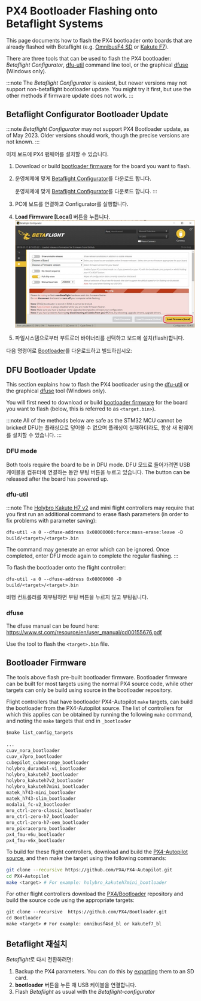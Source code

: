 # PX4 Bootloader Flashing onto Betaflight Systems

This page documents how to flash the PX4 bootloader onto boards that are already flashed with Betaflight (e.g. [OmnibusF4 SD](../flight_controller/omnibus_f4_sd.md) or [Kakute F7](../flight_controller/kakutef7.md)).

There are three tools that can be used to flash the PX4 bootloader: _Betaflight Configurator_, [dfu-util](http://dfu-util.sourceforge.net/) command line tool, or the graphical [dfuse](https://www.st.com/en/development-tools/stsw-stm32080.html) (Windows only).

:::note
The _Betaflight Configurator_ is easiest, but newer versions may not support non-betaflight bootloader update. You might try it first, but use the other methods if firmware update does not work.
:::


## Betaflight Configurator Bootloader Update

:::note
_Betaflight Configurator_ may not support PX4 Bootloader update, as of May 2023. Older versions should work, though the precise versions are not known.
:::

이제 보드에 PX4 펌웨어를 설치할 수 있습니다.

1. Download or build [bootloader firmware](#bootloader-firmware) for the board you want to flash.
1. 운영체제에 맞게 [Betaflight Configurator](https://github.com/betaflight/betaflight-configurator/releases)를 다운로드 합니다.

   운영체제에 맞게 [Betaflight Configurator](https://github.com/betaflight/betaflight-configurator/releases)를 다운로드 합니다.
:::
1. PC에 보드를 연결하고 Configurator를 실행합니다.
1. **Load Firmware [Local]** 버튼을 누릅니다. ![Betaflight Configurator - Local Firmware](../../assets/flight_controller/omnibus_f4_sd/betaflight_configurator.jpg)
1. 파일시스템으로부터 부트로더 바이너리를 선택하고 보드에 설치(flash)합니다.

다음 명령어로 [Bootloader](https://github.com/PX4/Bootloader)를 다운로드하고 빌드하십시오:


## DFU Bootloader Update

This section explains how to flash the PX4 bootloader using the [dfu-util](http://dfu-util.sourceforge.net/) or the graphical [dfuse](https://www.st.com/en/development-tools/stsw-stm32080.html) tool (Windows only).

You will first need to download or build [bootloader firmware](#bootloader-firmware) for the board you want to flash (below, this is referred to as `<target.bin>`).

:::note
All of the methods below are safe as the STM32 MCU cannot be bricked!
DFU는 플래싱으로 덮어쓸 수 없으며 플래싱이 실패하더라도, 항상 새 펌웨어를 설치할 수 있습니다.
:::

### DFU mode

Both tools require the board to be in DFU mode. DFU 모드로 들어가려면 USB 케이블을 컴퓨터에 연결하는 동안 부팅 버튼을 누르고 있습니다. The button can be released after the board has powered up.

### dfu-util

:::note
The [Holybro Kakute H7 v2](../flight_controller/kakuteh7v2.md) and mini flight controllers may require that you first run an additional command to erase flash parameters (in order to fix problems with parameter saving):

```
dfu-util -a 0 --dfuse-address 0x08000000:force:mass-erase:leave -D build/<target>/<target>.bin
```

The command may generate an error which can be ignored. Once completed, enter DFU mode again to complete the regular flashing.
:::

To flash the bootloader onto the flight controller:

```
dfu-util -a 0 --dfuse-address 0x08000000 -D  build/<target>/<target>.bin
```

비행 컨트롤러를 재부팅하면 부팅 버튼을 누르지 않고 부팅됩니다.

### dfuse

The dfuse manual can be found here: https://www.st.com/resource/en/user_manual/cd00155676.pdf

Use the tool to flash the `<target>.bin` file.


## Bootloader Firmware

The tools above flash pre-built bootloader firmware. Bootloader firmware can be built for most targets using the normal PX4 source code, while other targets can only be build using source in the bootloader repository.

Flight controllers that have bootloader PX4-Autopilot `make` targets, can build the bootloader from the PX4-Autopilot source. The list of controllers for which this applies can be obtained by running the following `make` command, and noting the `make` targets that end in `_bootloader`

```
$make list_config_targets

...
cuav_nora_bootloader
cuav_x7pro_bootloader
cubepilot_cubeorange_bootloader
holybro_durandal-v1_bootloader
holybro_kakuteh7_bootloader
holybro_kakuteh7v2_bootloader
holybro_kakuteh7mini_bootloader
matek_h743-mini_bootloader
matek_h743-slim_bootloader
modalai_fc-v2_bootloader
mro_ctrl-zero-classic_bootloader
mro_ctrl-zero-h7_bootloader
mro_ctrl-zero-h7-oem_bootloader
mro_pixracerpro_bootloader
px4_fmu-v6u_bootloader
px4_fmu-v6x_bootloader
```

To build for these flight controllers, download and build the [PX4-Autopilot source](https://github.com/PX4/PX4-Autopilot), and then make the target using the following commands:

```bash
git clone --recursive https://github.com/PX4/PX4-Autopilot.git
cd PX4-Autopilot
make <target> # For example: holybro_kakuteh7mini_bootloader
```

For other flight controllers download the [PX4/Bootloader](https://github.com/PX4/Bootloader) repository and build the source code using the appropriate targets:

```
git clone --recursive  https://github.com/PX4/Bootloader.git
cd Bootloader
make <target> # For example: omnibusf4sd_bl or kakutef7_bl
```

## Betaflight 재설치

*Betaflight*로 다시 전환하려면:

1. Backup the PX4 parameters. You can do this by [exporting](../advanced/parameters_and_configurations.md#exporting-and-loading-parameters) them to an SD card.
1. **bootloader** 버튼을 누른 채 USB 케이블을 연결합니다.
1. Flash *Betaflight* as usual with the *Betaflight-configurator*
